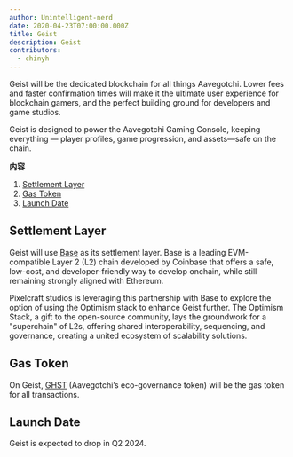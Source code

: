 ```yaml
---
author: Unintelligent-nerd
date: 2020-04-23T07:00:00.000Z
title: Geist
description: Geist
contributors:
  - chinyh
---
```


Geist will be the dedicated blockchain for all things Aavegotchi. Lower fees and faster confirmation times will make it the ultimate user experience for blockchain gamers, and the perfect building ground for developers and game studios.

Geist is designed to power the Aavegotchi Gaming Console, keeping everything — player profiles, game progression, and assets—safe on the chain.

<div class="contentsBox">

**内容**

<ol>
<li><a href=#settlement-layer>Settlement Layer</a></li>
<li><a href=#gas-token>Gas Token</a></li>
<li><a href=#launch-date>Launch Date</a></li>
</ol>

</div>

## Settlement Layer

Geist will use [Base](https://www.base.org/) as its settlement layer. Base is a leading EVM-compatible Layer 2 (L2) chain developed by Coinbase that offers a safe, low-cost, and developer-friendly way to develop onchain, while still remaining strongly aligned with Ethereum.

Pixelcraft studios is leveraging this partnership with Base to explore the option of using the Optimism stack to enhance Geist further. The Optimism Stack, a gift to the open-source community, lays the groundwork for a "superchain" of L2s, offering shared interoperability, sequencing, and governance, creating a united ecosystem of scalability solutions.

## Gas Token

On Geist, [GHST](/ghst) (Aavegotchi’s eco-governance token) will be the gas token for all transactions.

## Launch Date

Geist is expected to drop in Q2 2024.
